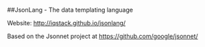 ##JsonLang - The data templating language

Website: http://iqstack.github.io/jsonlang/

Based on the Jsonnet project at https://github.com/google/jsonnet/
